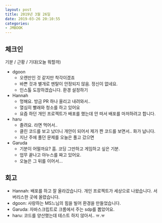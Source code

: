 ```yaml
---
layout: post
title: 2019년 3월 26일
date: 2019-03-26 20:10:55
categories:
- JMBOOK
---
```


## 체크인

기분 / 근황 / 기대(오늘 뭐할까)

* dgoon
  * 오랜만인 것 같지만 착각이겠죠
  * 바쁜 것과 별개로 멘탈이 안정되지 않음. 정신이 없네요.
  * 인스톨 도장하겠습니다. 환경 설정하기
* Hannah
  * 멍해요. 방금 PR 하나 올리고 내려와서..
  * 열심히 빨래와 청소를 하고 있어요
  * 요즘 하던 개인 프로젝트가 배포를 했는데 안 떠서 배포를 마저하려고 합니다.
* haru
  * 졸려요. 라면 먹어서..
  * 클린 코드를 보고 났더니 개안이 되어서 제가 짠 코드를 보면서.. 화가 납니다.
  * 지난 주에 풀던 문제를 오늘은 풀고 갔으면
* Garuda
  * 기분이 어떨까요? 흠. 코딩 그만하고 게임하고 싶은 기분.
  * 업무 끝나고 야누스를 짜고 있어요.
  * 오늘은 그 뒤를 이어서...

## 회고

* Hannah: 배포를 하고 잘 올라갔습니다. 개인 프로젝트가 세상으로 나왔습니다. 서버리스한 곳에 올렸습니다.
* dgoon: 사랑하는 MS느님의 힘을 빌어 환경을 만들었습니다.
* Garuda: 자바스크립트로 크롬에서 주는 sdp를 뽑았어요.
* haru: 코드를 양산했는데 테스트 하지 않아서.. ㅠ.ㅠ

